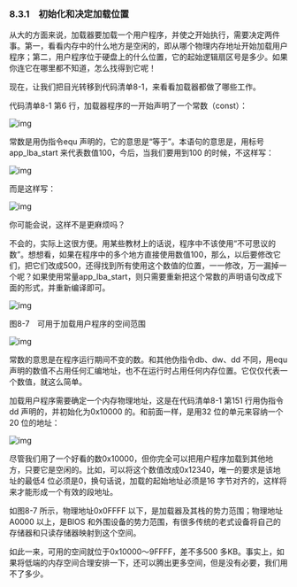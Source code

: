 ### 8.3.1　初始化和决定加载位置

从大的方面来说，加载器要加载一个用户程序，并使之开始执行，需要决定两件事。第一，看看内存中的什么地方是空闲的，即从哪个物理内存地址开始加载用户程序；第二，用户程序位于硬盘上的什么位置，它的起始逻辑扇区号是多少。如果你连它在哪里都不知道，怎么找得到它呢！

现在，让我们把目光转移到代码清单8-1，来看看加载器都做了哪些工作。

代码清单8-1 第6 行，加载器程序的一开始声明了一个常数（const）：

![img](../0-Assets/Epubook/x86汇编语言从实模式到保护模式_李忠_等_Z_Library/images/00258.jpeg)

常数是用伪指令equ 声明的，它的意思是“等于”。本语句的意思是，用标号app_lba_start 来代表数值100，今后，当我们要用到100 的时候，不这样写：

![img](../0-Assets/Epubook/x86汇编语言从实模式到保护模式_李忠_等_Z_Library/images/00259.jpeg)

而是这样写：

![img](../0-Assets/Epubook/x86汇编语言从实模式到保护模式_李忠_等_Z_Library/images/00260.jpeg)

你可能会说，这样不是更麻烦吗？

不会的，实际上这很方便。用某些教材上的话说，程序中不该使用“不可思议的数”。想想看，如果在程序中的多个地方直接使用数值100，那么，以后要修改它们，把它们改成500，还得找到所有使用这个数值的位置，一一修改，万一漏掉一个呢？如果使用常量app_lba_start，则只需要重新把这个常数的声明语句改成下面的形式，并重新编译即可。

![img](../0-Assets/Epubook/x86汇编语言从实模式到保护模式_李忠_等_Z_Library/images/00261.jpeg)

图8-7　可用于加载用户程序的空间范围

![img](../0-Assets/Epubook/x86汇编语言从实模式到保护模式_李忠_等_Z_Library/images/00262.jpeg)

常数的意思是在程序运行期间不变的数。和其他伪指令db、dw、dd 不同，用equ 声明的数值不占用任何汇编地址，也不在运行时占用任何内存位置。它仅仅代表一个数值，就这么简单。

加载用户程序需要确定一个内存物理地址，这是在代码清单8-1 第151 行用伪指令dd 声明的，并初始化为0x10000 的。和前面一样，是用32 位的单元来容纳一个20 位的地址：

![img](../0-Assets/Epubook/x86汇编语言从实模式到保护模式_李忠_等_Z_Library/images/00263.jpeg)

尽管我们用了一个好看的数0x10000，但你完全可以把用户程序加载到其他地方，只要它是空闲的。比如，可以将这个数值改成0x12340，唯一的要求是该地址的最低4 位必须是0，换句话说，加载的起始地址必须是16 字节对齐的，这样将来才能形成一个有效的段地址。

如图8-7 所示，物理地址0x0FFFF 以下，是加载器及其栈的势力范围；物理地址A0000 以上，是BIOS 和外围设备的势力范围，有很多传统的老式设备将自己的存储器和只读存储器映射到这个空间。

如此一来，可用的空间就位于0x10000～9FFFF，差不多500 多KB。事实上，如果将低端的内存空间合理安排一下，还可以腾出更多空间，但是没有必要，我们用不了多少。